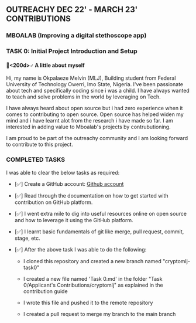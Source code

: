 ## OUTREACHY DEC 22' - MARCH 23' CONTRIBUTIONS


### MBOALAB (Improving a digital stethoscope app)


### TASK 0: Initial Project Introduction and Setup


#### 🙎<200d>♂️ A little about myself

Hi, my name is Okpalaeze Melvin (MLJ), Building student from Federal University of Technology Owerri, Imo State, Nigeria. I've been passionate about tech and specifically coding since i was a child. I have always wanted to teach and solve problems in the world by leveraging on Tech.

I have always heard about open source but i had zero experience when it comes to contributing to open source. Open source has helped widen my mind and i have learnt alot from the research i have made so far. I am interested in adding value to Mboalab's projects by contrubutioning.

I am proud to be part of the outreachy community and I am looking forward to contribute to this project.


### COMPLETED TASKS


I was able to clear the below tasks as required:


- [✅] Create a GitHub account: [Github account](https://github.com/cryptomlj)


- [✅] Read through the documentation on how to get started with contribution on GitHub platform.


- [✅] I went extra mile to dig into useful resources online on open source and how to leverage it using the GitHub platform.


- [✅] I learnt basic fundamentals of git like merge, pull request, commit, stage, etc.





- [✅] After the above task I was able to do the following:

    - I cloned this repository and created a new branch named "cryptomlj-task0"


    - I created a new file named 'Task 0.md' in the folder "Task 0/Applicant's Contributions/cryptomlj" as explained in the contribution guide

    - I wrote this file and pushed it to the remote repository

    - I created a pull request to merge my branch to the main branch

